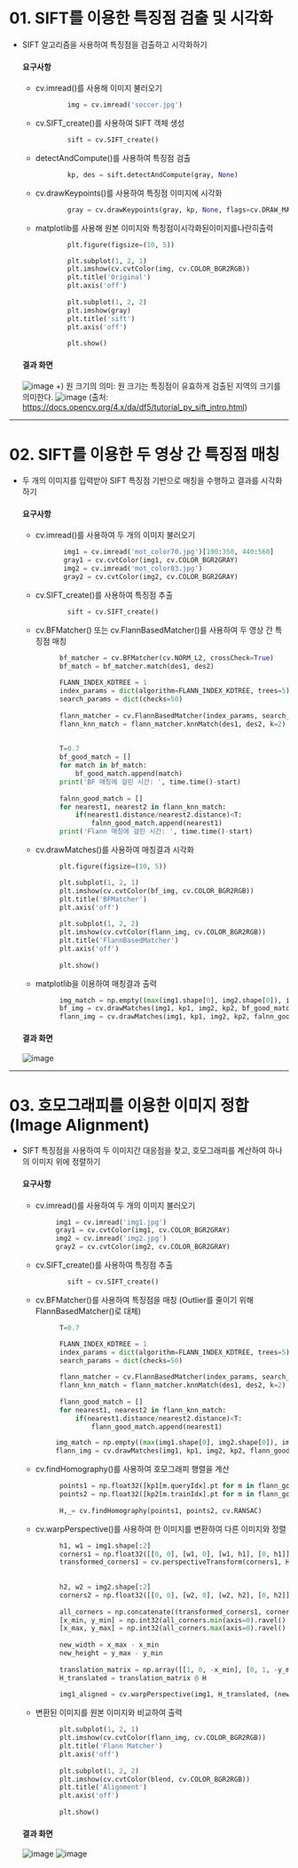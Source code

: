 # 01.  SIFT를 이용한 특징점 검출 및 시각화

- SIFT 알고리즘을 사용하여 특징점을 검출하고 시각화하기

    #### 요구사항
    - cv.imread()를 사용해 이미지 불러오기
      ```python
              img = cv.imread('soccer.jpg')
      ```
    - cv.SIFT_create()를 사용하여 SIFT 객체 생성
      ```python
              sift = cv.SIFT_create()
      ```
    - detectAndCompute()를 사용하여 특징점 검출
      ```python
              kp, des = sift.detectAndCompute(gray, None)    
      ```
    - cv.drawKeypoints()를 사용하여 특징점 이미지에 시각화
      ```python
              gray = cv.drawKeypoints(gray, kp, None, flags=cv.DRAW_MATCHES_FLAGS_DRAW_RICH_KEYPOINTS)    # 특징점을 이미지에 시각화
      ```
    - matplotlib를 사용해 원본 이미지와 특징점이시각화된이미지를나란히출력
      ```python
              plt.figure(figsize=(10, 5))

              plt.subplot(1, 2, 1)
              plt.imshow(cv.cvtColor(img, cv.COLOR_BGR2RGB))
              plt.title('Original')
              plt.axis('off')
              
              plt.subplot(1, 2, 2)
              plt.imshow(gray)
              plt.title('sift')
              plt.axis('off')
              
              plt.show()
      ```
          
  #### 결과 화면
  ![image](https://github.com/user-attachments/assets/0e5138a2-633b-4a8a-8d69-e05b1798c0f9)
  +) 원 크기의 의미: 원 크기는 특징점이 유효하게 검출된 지역의 크기를 의미한다.
  ![image](https://github.com/user-attachments/assets/5a6db344-4972-4e24-80be-aa6d4738829c)
  (출처: https://docs.opencv.org/4.x/da/df5/tutorial_py_sift_intro.html)

  


---
      
# 02. SIFT를 이용한 두 영상 간 특징점 매칭

- 두 개의 이미지를 입력받아 SIFT 특징점 기반으로 매칭을 수행하고 결과를 시각화하기

    #### 요구사항
    - cv.imread()를 사용하여 두 개의 이미지 불러오기
       ```python
              img1 = cv.imread('mot_color70.jpg')[190:350, 440:560]
              gray1 = cv.cvtColor(img1, cv.COLOR_BGR2GRAY)
              img2 = cv.imread('mot_color83.jpg')
              gray2 = cv.cvtColor(img2, cv.COLOR_BGR2GRAY)
       ```
    - cv.SIFT_create()를 사용하여 특징점 추출
      ```python
              sift = cv.SIFT_create()
      ```
    - cv.BFMatcher() 또는 cv.FlannBasedMatcher()를 사용하여 두 영상 간 특징점 매칭
      ```python
            bf_matcher = cv.BFMatcher(cv.NORM_L2, crossCheck=True)
            bf_match = bf_matcher.match(des1, des2)
            
            FLANN_INDEX_KDTREE = 1
            index_params = dict(algorithm=FLANN_INDEX_KDTREE, trees=5)
            search_params = dict(checks=50)
            
            flann_matcher = cv.FlannBasedMatcher(index_params, search_params)    # FlannBasedMatcher() 사용
            flann_knn_match = flann_matcher.knnMatch(des1, des2, k=2)
            
            
            T=0.7
            bf_good_match = []
            for match in bf_match:
                bf_good_match.append(match)
            print('BF 매칭에 걸린 시간: ', time.time()-start)
            
            falnn_good_match = []
            for nearest1, nearest2 in flann_knn_match:
                if(nearest1.distance/nearest2.distance)<T:
                    falnn_good_match.append(nearest1)
            print('Flann 매칭에 걸린 시간: ', time.time()-start)
    - cv.drawMatches()를 사용하여 매칭결과 시각화
      ```python
            plt.figure(figsize=(10, 5))

            plt.subplot(1, 2, 1)
            plt.imshow(cv.cvtColor(bf_img, cv.COLOR_BGR2RGB))
            plt.title('BFMatcher')
            plt.axis('off')
            
            plt.subplot(1, 2, 2)
            plt.imshow(cv.cvtColor(flann_img, cv.COLOR_BGR2RGB))
            plt.title('FlannBasedMatcher')
            plt.axis('off')
            
            plt.show()
      ```
    - matplotlib을 이용하여 매칭결과 출력
      ```python
            img_match = np.empty((max(img1.shape[0], img2.shape[0]), img1.shape[1]+img2.shape[1], 3), dtype=np.uint8)
            bf_img = cv.drawMatches(img1, kp1, img2, kp2, bf_good_match, img_match, flags=cv.DrawMatchesFlags_NOT_DRAW_SINGLE_POINTS)
            flann_img = cv.drawMatches(img1, kp1, img2, kp2, falnn_good_match, img_match, flags=cv.DrawMatchesFlags_NOT_DRAW_SINGLE_POINTS)

      ```


  #### 결과 화면
  ![image](https://github.com/user-attachments/assets/591de309-06f5-44a7-a597-5b37b3b21356)



---
      
# 03. 호모그래피를 이용한 이미지 정합(Image Alignment)

- SIFT 특징점을 사용하여 두 이미지간 대응점을 찾고, 호모그래피를 계산하여 하나의 이미지 위에 정렬하기

    #### 요구사항
    - cv.imread()를 사용하여 두 개의 이미지 불러오기
       ```python
            img1 = cv.imread('img1.jpg')
            gray1 = cv.cvtColor(img1, cv.COLOR_BGR2GRAY)
            img2 = cv.imread('img2.jpg')
            gray2 = cv.cvtColor(img2, cv.COLOR_BGR2GRAY)
       ```
    - cv.SIFT_create()를 사용하여 특징점 추출
      ```python
              sift = cv.SIFT_create()
      ```
    - cv.BFMatcher()를 사용하여 특징점을 매칭 (Outlier를 줄이기 위해 FlannBasedMatcher()로 대체)
      ```python
            T=0.7
      
            FLANN_INDEX_KDTREE = 1
            index_params = dict(algorithm=FLANN_INDEX_KDTREE, trees=5)
            search_params = dict(checks=50)
            
            flann_matcher = cv.FlannBasedMatcher(index_params, search_params)    # FlannBasedMatcher() 사용
            flann_knn_match = flann_matcher.knnMatch(des1, des2, k=2)
            
            flann_good_match = []
            for nearest1, nearest2 in flann_knn_match:
                if(nearest1.distance/nearest2.distance)<T:
                    flann_good_match.append(nearest1)

           img_match = np.empty((max(img1.shape[0], img2.shape[0]), img1.shape[1]+img2.shape[1], 3), dtype=np.uint8)
           flann_img = cv.drawMatches(img1, kp1, img2, kp2, flann_good_match, img_match, flags=cv.DrawMatchesFlags_NOT_DRAW_SINGLE_POINTS)

      ```
    - cv.findHomography()를 사용하여 호모그래피 행렬을 계산
      ```python
            points1 = np.float32([kp1[m.queryIdx].pt for m in flann_good_match])
            points2 = np.float32([kp2[m.trainIdx].pt for m in flann_good_match])
            
            H,_= cv.findHomography(points1, points2, cv.RANSAC)
      ```
    - cv.warpPerspective()를 사용하여 한 이미지를 변환하여 다른 이미지와 정렬
      ```python
            h1, w1 = img1.shape[:2]
            corners1 = np.float32([[0, 0], [w1, 0], [w1, h1], [0, h1]]).reshape(-1, 1, 2)
            transformed_corners1 = cv.perspectiveTransform(corners1, H)
            
            
            h2, w2 = img2.shape[:2]
            corners2 = np.float32([[0, 0], [w2, 0], [w2, h2], [0, h2]]).reshape(-1, 1, 2)
            
            all_corners = np.concatenate((transformed_corners1, corners2), axis=0)
            [x_min, y_min] = np.int32(all_corners.min(axis=0).ravel() - 10)
            [x_max, y_max] = np.int32(all_corners.max(axis=0).ravel() + 10)
            
            new_width = x_max - x_min
            new_height = y_max - y_min
            
            translation_matrix = np.array([[1, 0, -x_min], [0, 1, -y_min], [0, 0, 1]]) 
            H_translated = translation_matrix @ H
            
            img1_aligned = cv.warpPerspective(img1, H_translated, (new_width, new_height))

      ```
    - 변환된 이미지를 원본 이미지와 비교하여 출력
      ```python
            plt.subplot(1, 2, 1)
            plt.imshow(cv.cvtColor(flann_img, cv.COLOR_BGR2RGB))
            plt.title('Flann Matcher')
            plt.axis('off')
            
            plt.subplot(1, 2, 2)
            plt.imshow(cv.cvtColor(blend, cv.COLOR_BGR2RGB))
            plt.title('Alignment')
            plt.axis('off')
            
            plt.show()

      ```


  #### 결과 화면
  ![image](https://github.com/user-attachments/assets/54086277-e4ee-4dd3-aca2-29961c401809)
  ![image](https://github.com/user-attachments/assets/62c911ac-9595-4b95-923c-2e35602b7d3e)


